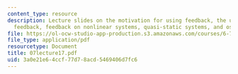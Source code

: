 ```yaml
---
content_type: resource
description: Lecture slides on the motivation for using feedback, the uses of (linear)
  feedback, feedback on nonlinear systems, quasi-static systems, and oscillators.
file: https://ol-ocw-studio-app-production.s3.amazonaws.com/courses/6-777j-design-and-fabrication-of-microelectromechanical-devices-spring-2007/3a0e21e64ccf77d78acd5469406d7fc6_07lecture17.pdf
file_type: application/pdf
resourcetype: Document
title: 07lecture17.pdf
uid: 3a0e21e6-4ccf-77d7-8acd-5469406d7fc6
---
```

